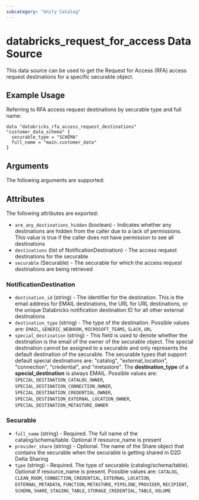 ```yaml
---
subcategory: "Unity Catalog"
---
```

# databricks_request_for_access Data Source
This data source can be used to get the Request for Access (RFA) access request destinations for a specific securable object.


## Example Usage
Referring to RFA access request destinations by securable type and full name:

```hcl
data "databricks_rfa_access_request_destinations" "customer_data_schema" {
  securable_type = "SCHEMA"
  full_name = "main.customer_data"
}
```


## Arguments
The following arguments are supported:

## Attributes
The following attributes are exported:
* `are_any_destinations_hidden` (boolean) - Indicates whether any destinations are hidden from the caller due to a lack of permissions.
  This value is true if the caller does not have permission to see all destinations
* `destinations` (list of NotificationDestination) - The access request destinations for the securable
* `securable` (Securable) - The securable for which the access request destinations are being retrieved

### NotificationDestination
* `destination_id` (string) - The identifier for the destination. This is the email address for EMAIL destinations, the URL for URL destinations,
  or the unique Databricks notification destination ID for all other external destinations
* `destination_type` (string) - The type of the destination. Possible values are: `EMAIL`, `GENERIC_WEBHOOK`, `MICROSOFT_TEAMS`, `SLACK`, `URL`
* `special_destination` (string) - This field is used to denote whether the destination is the email of the owner of the securable object.
  The special destination cannot be assigned to a securable and only represents the default destination of the securable.
  The securable types that support default special destinations are: "catalog", "external_location", "connection", "credential", and "metastore".
  The **destination_type** of a **special_destination** is always EMAIL. Possible values are: `SPECIAL_DESTINATION_CATALOG_OWNER`, `SPECIAL_DESTINATION_CONNECTION_OWNER`, `SPECIAL_DESTINATION_CREDENTIAL_OWNER`, `SPECIAL_DESTINATION_EXTERNAL_LOCATION_OWNER`, `SPECIAL_DESTINATION_METASTORE_OWNER`

### Securable
* `full_name` (string) - Required. The full name of the catalog/schema/table.
  Optional if resource_name is present
* `provider_share` (string) - Optional. The name of the Share object that contains the securable when the securable is
  getting shared in D2D Delta Sharing
* `type` (string) - Required. The type of securable (catalog/schema/table).
  Optional if resource_name is present. Possible values are: `CATALOG`, `CLEAN_ROOM`, `CONNECTION`, `CREDENTIAL`, `EXTERNAL_LOCATION`, `EXTERNAL_METADATA`, `FUNCTION`, `METASTORE`, `PIPELINE`, `PROVIDER`, `RECIPIENT`, `SCHEMA`, `SHARE`, `STAGING_TABLE`, `STORAGE_CREDENTIAL`, `TABLE`, `VOLUME`